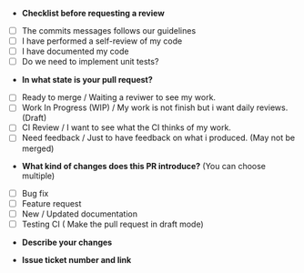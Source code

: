 <!-- This is a template message
     You will need to mark input boxes after clicking on
     create new pull request so just fill the blank.
     That means you don't need to touch the third categories
     because you fill mark them after pr creation
-->

<!-- Will be filled after creation -->
* **Checklist before requesting a review**
- [ ] The commits messages follows our guidelines
- [ ] I have performed a self-review of my code
- [ ] I have documented my code
- [ ] Do we need to implement unit tests?

<!-- Will be filled after creation -->
* **In what state is your pull request?**
- [ ] Ready to merge / Waiting a reviwer to see my work.
- [ ] Work In Progress (WIP) / My work is not finish but i want daily reviews. (Draft)
- [ ] CI Review / I want to see what the CI thinks of my work.
- [ ] Need feedback / Just to have feedback on what i produced. (May not be merged)

<!-- Will be filled after creation -->
* **What kind of changes does this PR introduce?** (You can choose multiple)
- [ ] Bug fix
- [ ] Feature request
- [ ] New / Updated documentation
- [ ] Testing CI ( Make the pull request in draft mode)

* **Describe your changes**

* **Issue ticket number and link**
